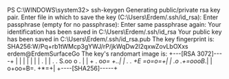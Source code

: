 PS C:\WINDOWS\system32> ssh-keygen
Generating public/private rsa key pair.
Enter file in which to save the key (C:\Users\Erdem/.ssh/id_rsa):
Enter passphrase (empty for no passphrase):
Enter same passphrase again:
Your identification has been saved in C:\Users\Erdem/.ssh/id_rsa
Your public key has been saved in C:\Users\Erdem/.ssh/id_rsa.pub
The key fingerprint is:
SHA256:W/Pq+rb1tWMcp3gYWJ/rP/jkWqDw2I2qxwZovLbOXxs erdem@ErdemSurfaceGo
The key's randomart image is:
+---[RSA 3072]----+
|                 |
|                 |
|                 |
|            .    |
|    . . S.oo o . |
|     + . o*o= +..|
|    . . +E =o=o=+|
|    .o  .+=oooB*.|
|    o+oo=B=. +*=+|
+----[SHA256]-----+
